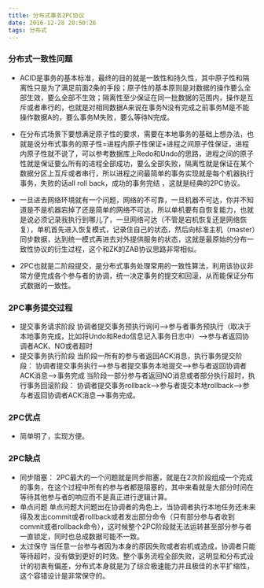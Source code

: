 ```yaml
---
title: 分布式事务2PC协议
date: 2016-12-28 20:50:26
tags: 分布式
---
```

### 分布式一致性问题

* ACID是事务的基本标准，最终的目的就是一致性和持久性，其中原子性和隔离性只是为了满足前面2条的手段；原子性的基本原则是对数据的操作要么全部生效，要么全部不生效；隔离性至少保证在同一批数据的范围内，操作是互斥或者串行的，也就是对相同数据A来说在事务N没有完成之前事务M是不能操作数据A的，要么事务M失败，要么等待N完成。

* 在分布式场景下要想满足原子性的要求，需要在本地事务的基础上想办法，也就是说分布式事务的原子性=进程内原子性保证+进程之间原子性保证，进程内原子性就不说了，可以参考数据库上Redo和Undo的思路，进程之间的原子性就是保证要么所有的进程全部成功，要么全部失败，隔离性就是保证在某个数据分区上互斥或者串行，所以进程之间最简单的事务实现就是每个机器执行事务，失败的话all roll back，成功的事务完结 ，这就是经典的2PC协议。

* 一旦进去网络环境就有一个问题，网络的不可靠，一旦机器不可达，你并不知道是不是机器宕掉了还是简单的网络不可达，所以单机要有自恢复能力，也就是说必须记录我执行到哪儿了，一旦网络可达（不管是宕机恢复还是网络恢复），单机首先进入恢复模式，记录住自己的状态，然后向标准主机（master）同步数据，达到统一模式再进去对外提供服务的状态，这就是最原始的分布一致性协议的衍生过程，这个和ZK的ZAB协议思路非常相似。

* 2PC也就是二阶段提交，是分布式事务处理常用的一致性算法，利用该协议非常方便完成各个参与者的协调，统一决定事务的提交和回滚，从而能保证分布式数据的一致性。

### 2PC事务提交过程
* 提交事务请求阶段
协调者提交事务预执行询问-->参与者事务预执行（取决于本地事务完成，比如将Undo和Redo信息记入事务日志中）-->参与者返回协调者ACK、NO或者超时
* 提交事务执行阶段
当阶段一所有的参与者返回ACK消息，执行事务提交阶段：
协调者提交事务执行-->参与者提交事务本地提交-->参与者返回协调者ACK消息-->事务完成
当阶段一部分参与者返回NO消息或者部分执行超时，执行事务回滚阶段：
协调者提交事务rollback-->参与者提交本地rollback-->参与者返回协调者ACK消息-->事务完成。


### 2PC优点
* 简单明了，实现方便。

### 2PC缺点
* 同步阻塞：
2PC最大的一个问题就是同步阻塞，就是在2次阶段组成一个完成的事务，在这个过程中所有的参与者都是阻塞的，其中来看就是大部分时间在等待其他参与者的响应而不是真正进行逻辑计算。
* 单点问题
单点问题大问题出在协调者的角色上，当协调者执行本地任务还未来得及发出commit或者rollback或者发出部分命令（只有部分参与者收到commit或者rollback命令），这时候整个2PC阶段就无法运转甚至部分参与者一直锁定，同时也总成数据可能不一致。
* 太过保守
当任意一台参与者因为本身的原因失败或者宕机或造成，协调者只能等待超时，没有做到更好的时效。整个事务流程全部失败，这明显和分布式设计的初衷有偏差，分布式本身就是为了综合极速能力并且极佳的水平扩缩性，这个容错设计是非常保守的。
